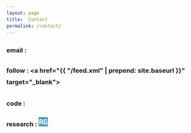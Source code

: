 ```yaml
---
layout: page
title:  Contact
permalink: /contact/
---
```


### email  : <a href="mailto:dinal.bing@gmail.com"><i class="fa fa-envelope" style="font-size:23px;color:#2294bd;"></i></a>
### follow : <i class="fa fa-facebook-square" style="font-size:25px;color:#2294bd"></i> <a href="{{ "/feed.xml" | prepend: site.baseurl }}" target="_blank"><i class="fa fa-rss-square" style="font-size:25px;color:#2294bd"></i></a> 
### code : <a href="https://github.com/dherath" target="blank"><i class="fa fa-github-square" style="font-size:28px;color:#2294bd"></i></a>
### research : <a href="https://www.researchgate.net/profile/Dinal_Herath" target="blank"><i style="font-size:20px;color:#2294bd"><img src="/assets/img/icons/researchgate-logo.svg" style="height:24px"></i></a>
